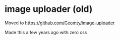 # image uploader (old)

Moved to https://github.com/Geomty/image-uploader

Made this a few years ago with zero css
